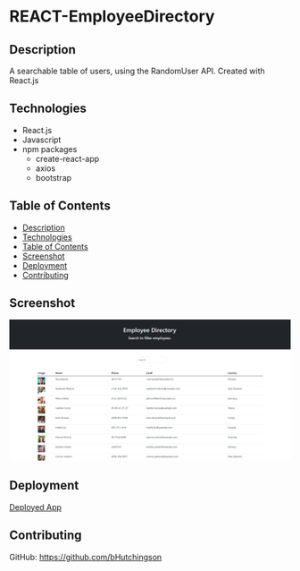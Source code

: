 # REACT-EmployeeDirectory

## Description

A searchable table of users, using the RandomUser API. Created with React.js

## Technologies

- React.js
- Javascript
- npm packages
  - create-react-app
  - axios
  - bootstrap


## Table of Contents

  - [Description](#description)
  - [Technologies](#technologies)
  - [Table of Contents](#table-of-contents)
  - [Screenshot](#screenshot)
  - [Deployment](#deployment)
  - [Contributing](#contributing)

## Screenshot

![image](./images/screenshot.png)

## Deployment

[Deployed App](https://bhutchingson.github.io/employee-directory/)

## Contributing

GitHub: https://github.com/bHutchingson